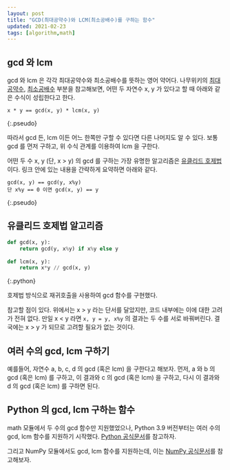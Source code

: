 ```yaml
---
layout: post
title: "GCD(최대공약수)와 LCM(최소공배수)를 구하는 함수"
updated: 2021-02-23
tags: [algorithm,math]
---
```


## gcd 와 lcm

gcd 와 lcm 은 각각 최대공약수와 최소공배수를 뜻하는 영어 약어다. 나무위키의 [최대공약수](https://namu.wiki/w/%EC%B5%9C%EB%8C%80%EA%B3%B5%EC%95%BD%EC%88%98), [최소공배수](https://namu.wiki/w/%EC%B5%9C%EC%86%8C%EA%B3%B5%EB%B0%B0%EC%88%98) 부분을 참고해보면, 어떤 두 자연수 x, y 가 있다고 할 때 아래와 같은 수식이 성립한다고 한다.

```plaintext
x * y == gcd(x, y) * lcm(x, y)
```
{:.pseudo}

따라서 gcd 든, lcm 이든 어느 한쪽만 구할 수 있다면 다른 나머지도 알 수 있다. 보통 gcd 를 먼저 구하고, 위 수식 관계를 이용하여 lcm 을 구한다.

어떤 두 수 x, y (단, x > y) 의 gcd 를 구하는 가장 유명한 알고리즘은 [유클리드 호제법](https://namu.wiki/w/%EC%9C%A0%ED%81%B4%EB%A6%AC%EB%93%9C%20%ED%98%B8%EC%A0%9C%EB%B2%95)이다. 링크 안에 있는 내용을 간략하게 요약하면 아래와 같다.

```plaintext
gcd(x, y) == gcd(y, x%y)
단 x%y == 0 이면 gcd(x, y) == y
```
{:.pseudo}

## 유클리드 호제법 알고리즘

```py
def gcd(x, y):
    return gcd(y, x%y) if x%y else y
	
def lcm(x, y):
    return x*y // gcd(x, y)
```
{:.python}

호제법 방식으로 재귀호출을 사용하여 gcd 함수를 구현했다.

참고할 점이 있다. 위에서는 x > y 라는 단서를 달았지만, 코드 내부에는 이에 대한 고려가 전혀 없다. 만일 x < y 라면 `x, y = y, x%y` 의 결과는 두 수를 서로 바꿔버린다. 결국에는 x > y 가 되므로 고려할 필요가 없는 것이다.

## 여러 수의 gcd, lcm 구하기

예를들어, 자연수 a, b, c, d 의 gcd (혹은 lcm) 을 구한다고 해보자. 먼저, a 와 b 의 gcd (혹은 lcm) 를 구하고, 이 결과와 c 의 gcd (혹은 lcm) 을 구하고, 다시 이 결과와 d 의 gcd (혹은 lcm) 를 구하면 된다.

## Python 의 gcd, lcm 구하는 함수

math 모듈에서 두 수의 gcd 함수만 지원했었으나, Python 3.9 버전부터는 여러 수의 gcd, lcm 함수를 지원하기 시작했다. [Python 공식문서](https://docs.python.org/ko/3/library/math.html)를 참고하자.

그리고 NumPy 모듈에서도 gcd, lcm 함수를 지원하는데, 이는 [NumPy 공식문서](https://numpy.org/doc/stable/reference/generated/numpy.gcd.html)를 참고해보자.